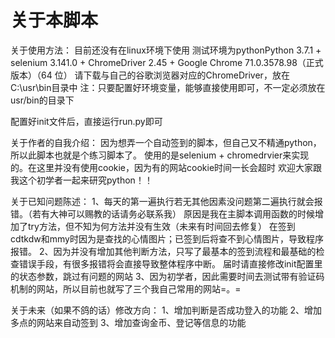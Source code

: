 # 关于本脚本

关于使用方法：
	目前还没有在linux环境下使用
	测试环境为pythonPython 3.7.1 + selenium 3.141.0 + ChromeDriver 2.45 + Google Chrome 71.0.3578.98（正式版本）（64 位）
	请下载与自己的谷歌浏览器对应的ChromeDriver，放在C:\usr\bin目录中
	注：只要配置好环境变量，能够直接使用即可，不一定必须放在usr/bin的目录下

	
配置好init文件后，直接运行run.py即可
	
	
	
关于作者的自我介绍：
  因为想弄一个自动签到的脚本，但自己又不精通python，所以此脚本也就是个练习脚本了。
  使用的是selenium + chromedrvier来实现的。在这里并没有使用cookie，因为有的网站cookie时间一长会超时
  欢迎大家跟我这个初学者一起来研究python！！

关于已知问题陈述：
1、每天的第一遍执行若无其他因素没问题第二遍执行就会报错。（若有大神可以赐教的话请务必联系我）
    原因是我在主脚本调用函数的时候增加了try方法，但不知为何方法并没有生效（未来有时间回去修复）
    在签到cdtkdw和mmy时因为是查找的心情图片；已签到后将查不到心情图片，导致程序报错。
2、因为并没有增加其他判断方法，只写了最基本的签到流程和最基础的检查错误手段，有很多报错将会直接导致整体程序中断。
    届时请直接修改init配置里的状态参数，跳过有问题的网站
3、因为初学者，因此需要时间去测试带有验证码机制的网站，所以目前也就写了三个我自己常用的网站=。=


关于未来（如果不鸽的话）修改方向：
1、增加判断是否成功登入的功能
2、增加多点的网站来自动签到
3、增加查询金币、登记等信息的功能
